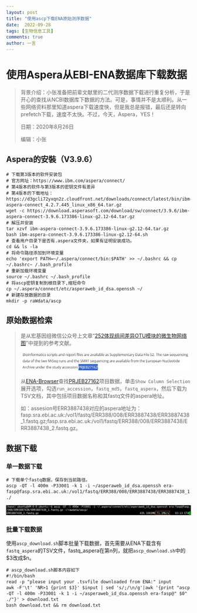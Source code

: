 ```yaml
---
layout: post
title: "使用ascp下载ENA原始测序数据"
date:  2022-09-28
tags: [生物信息工具]
comments: true
author: 一言
---
```


# 使用Aspera从EBI-ENA数据库下载数据

> 背景介绍：小张准备把前辈文献里的二代测序数据下载进行重复分析，于是开心的查找从NCBI数据库下数据的方法。可是，事情并不是太顺利。从一些网络资料那里知道aspera下载速度快，但是我总是报错，最后还是转向prefetch下载，速度不太快。不过，今天，Aspera，YES！
>
> 日期：2020年8月26日
>
> 编辑：小张

## Aspera的安裝（V3.9.6）

```shell
# 下载第3版本的软件安装包
# 官方网址：https://www.ibm.com/aspera/connect/
# 第4版本的软件与第3版本的密钥文件有差异
# 第4版本的下载地址：https://d3gcli72yxqn2z.cloudfront.net/downloads/connect/latest/bin/ibm-aspera-connect_4.2.7.445_linux_x86_64.tar.gz
wget -c https://download.asperasoft.com/download/sw/connect/3.9.6/ibm-aspera-connect-3.9.6.173386-linux-g2.12-64.tar.gz
# 解压并安装
tar xzvf ibm-aspera-connect-3.9.6.173386-linux-g2.12-64.tar.gz
bash ibm-aspera-connect-3.9.6.173386-linux-g2.12-64.sh
# 查看用户目录下是否有.aspera文件夹，如果有证明安装成功。
cd && ls -la
# 将命令路径添加到环境变量
echo 'export PATH=~/.aspera/connect/bin:$PATH' >> ~/.bashrc && cp ~/.bashrc~ /.bash_profile
# 重新加载环境变量
source ~/.bashrc ~/.bash_profile
# 将ascp密钥复制到根目录下,缩短命令
cp ~/.aspera/connect/etc/asperaweb_id_dsa.openssh ~/
# 新建存放数据的目录
mkdir -p raWdata/ascp
```

## 原始数据检索

> 是从宏基因组微信公众号上文章“[252体现组间差异OTU模块的微生物网络图](https://mp.weixin.qq.com/s?__biz=MzUzMjA4Njc1MA==&mid=2247491689&idx=1&sn=c0e79e1fa98d25383d773b39d67c0578&chksm=faba0ad8cdcd83ce1cf93eac3a6e525b29b13bd40459982d2da9ef40c0894a88f3ebc8fddf2e&scene=126&sessionid=1598448412&key=9b9af4fa8e2c96d726d9f842f5acfe974c78177799e0d73df58fa1a074c1e85c733a7426f979096281f60a2863add5aae398f2c041cf760e01c6dd43f16f0d97b747565bf83324c5722b4e9a5dd85640f3d3518ad62dde728d8bdac83e2c494c19a6e3e9181dd938f9ccc6df7f4aeb3fa64f823592562b63d2f444d02b09bac9&ascene=1&uin=MTY2MjMwNDg0MQ%3D%3D&devicetype=Windows+10+x64&version=62090538&lang=zh_CN&exportkey=AUKbKxlHFBs9PrlRlSqVrRY%3D&pass_ticket=ZHgXabaUwsN9TEWzZ6Cbvtk1n74pTs8YZ8t1hjbiyjTytnjpRefaqGIILCKFe6pj)”中提到的参考文献。
>
> ![get_project_PRJEB27162](https://raw.githubusercontent.com/zhangzl96/zhangzl96.github.io/master/images/2022-09-28-download_fastq_data_with_ascp/get_project_PRJEB27162.png)
>
> 从[ENA-Browser](https://www.ebi.ac.uk/ena/browser/search)查找[PRJEB27162](https://www.ebi.ac.uk/ena/browser/view/PRJEB27162)项目数据，单击`Show Column Selection`展开选项，勾选`run_accession`，`fastq_md5`，`fastq_aspera`，然后下载为TSV文档，其中包括项目数据名称和其fastq文件的aspera地址。
>
> 如：assesion号ERR3887438对应的aspera地址为：fasp.sra.ebi.ac.uk:/vol1/fastq/ERR388/008/ERR3887438/ERR3887438_1.fastq.gz;fasp.sra.ebi.ac.uk:/vol1/fastq/ERR388/008/ERR3887438/ERR3887438_2.fastq.gz。

## 数据下载

### 单一数据下载

```shell
# 下载单个fastq数据，保存到当前路径。
ascp -QT -l 400m -P33001 -k 1 -i ~/asperaweb_id_dsa.openssh era-fasp@fasp.sra.ebi.ac.uk:/vol1/fastq/ERR388/008/ERR3887438/ERR3887438_1.fastq.gz ./
```

![ascp_downloading](https://raw.githubusercontent.com/zhangzl96/zhangzl96.github.io/master/images/2022-09-28-download_fastq_data_with_ascp/ascp_downloading.png)

### 批量下载数据

使用`ascp_download.sh`脚本批量下载数据，首先需要从ENA下载含有`fastq_aspera`的TSV文件，fastq_aspera在第n列，就把`ascp_download.sh`中的\$3改成​\$n。
```shell
# ascp_download.sh脚本内容如下
#!/bin/bash
read -p "please input your .tsvfile downloaded from ENA:" input
awk -F'\t' 'NR>1 {print $3}' $input | sed 's/;/\n/g'|awk '{print "ascp -QT -l 400m -P33001 -k 1 -i ~/asperaweb_id_dsa.openssh era-fasp@" $0" ./"}' > download.txt
bash download.txt && rm download.txt
```


